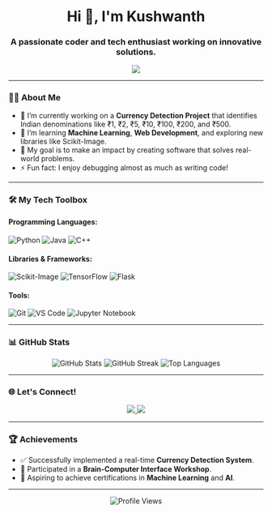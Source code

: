 <!---
kushwanthsatyasai/kushwanthsatyasai is a ✨ special ✨ repository because its `README.md` (this file) appears on your GitHub profile.
You can click the Preview link to take a look at your changes.
---><h1 align="center">Hi 👋, I'm Kushwanth</h1>
<h3 align="center">A passionate coder and tech enthusiast working on innovative solutions.</h3>

<p align="center">
  <img src="https://readme-typing-svg.herokuapp.com?lines=Full-Stack+Developer;Machine+Learning+Enthusiast;Open-Source+Contributor;Always+Learning+New+Tech!" />
</p>

---

### 👨‍💻 About Me
- 🔭 I’m currently working on a **Currency Detection Project** that identifies Indian denominations like ₹1, ₹2, ₹5, ₹10, ₹100, ₹200, and ₹500.
- 🌱 I’m learning **Machine Learning**, **Web Development**, and exploring new libraries like Scikit-Image.
- 🎯 My goal is to make an impact by creating software that solves real-world problems.
- ⚡ Fun fact: I enjoy debugging almost as much as writing code!

---

### 🛠️ My Tech Toolbox
#### Programming Languages:
![Python](https://img.shields.io/badge/-Python-3776AB?style=flat-square&logo=Python&logoColor=white)
![Java](https://img.shields.io/badge/-Java-007396?style=flat-square&logo=Java&logoColor=white)
![C++](https://img.shields.io/badge/-C++-00599C?style=flat-square&logo=C%2B%2B&logoColor=white)

#### Libraries & Frameworks:
![Scikit-Image](https://img.shields.io/badge/-Scikit_Image-F7931E?style=flat-square&logo=scikit-learn&logoColor=white)
![TensorFlow](https://img.shields.io/badge/-TensorFlow-FF6F00?style=flat-square&logo=TensorFlow&logoColor=white)
![Flask](https://img.shields.io/badge/-Flask-000000?style=flat-square&logo=Flask&logoColor=white)

#### Tools:
![Git](https://img.shields.io/badge/-Git-F05032?style=flat-square&logo=Git&logoColor=white)
![VS Code](https://img.shields.io/badge/-Visual_Studio_Code-007ACC?style=flat-square&logo=Visual-Studio-Code&logoColor=white)
![Jupyter Notebook](https://img.shields.io/badge/-Jupyter-F37626?style=flat-square&logo=Jupyter&logoColor=white)

---

### 📊 GitHub Stats
<p align="center">
  <img src="https://github-readme-stats.vercel.app/api?username=Kushwanth&show_icons=true&theme=radical" alt="GitHub Stats" />
  <img src="https://github-readme-streak-stats.herokuapp.com/?user=Kushwanth&theme=radical" alt="GitHub Streak" />
  <img src="https://github-readme-stats.vercel.app/api/top-langs/?username=Kushwanth&layout=compact&theme=radical" alt="Top Languages" />
</p>

---

### 🌐 Let's Connect!
<p align="center">
  <a href="https://github.com/Kushwanth" target="_blank">
    <img src="https://img.shields.io/badge/-GitHub-181717?style=for-the-badge&logo=github&logoColor=white" />
  </a>
  <a href="https://linkedin.com/in/your-link" target="_blank">
    <img src="https://img.shields.io/badge/-LinkedIn-0077B5?style=for-the-badge&logo=linkedin&logoColor=white" />
  </a>
</p>

---

### 🏆 Achievements
- ✅ Successfully implemented a real-time **Currency Detection System**.
- 📜 Participated in a **Brain-Computer Interface Workshop**.
- 🏅 Aspiring to achieve certifications in **Machine Learning** and **AI**.

---

<p align="center">
  <img src="https://komarev.com/ghpvc/?username=Kushwanth&label=Profile%20Views&color=brightgreen&style=flat-square" alt="Profile Views" />
</p>

